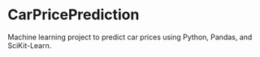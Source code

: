# CarPricePrediction
Machine learning project to predict car prices using Python, Pandas, and SciKit-Learn.
